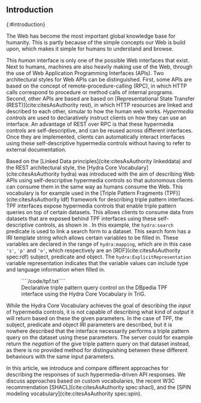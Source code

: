 ## Introduction
{:#introduction}

The Web has become the most important global knowledge base for humanity.
This is partly because of the simple concepts our Web is build upon,
which makes it simple for humans to understand and browse.

This _human_ interface is only one of the possible Web interfaces that exist.
Next to humans, machines are also heavily making use of the Web,
through the use of Web Application Programming Interfaces (APIs).
Two architectural styles for Web APIs can be distinguished.
First, some APIs are based on the concept of remote-procedure-calling (RPC),
in which HTTP calls correspond to procedure or method calls of internal programs.
Second, other APIs are based are based on [Representational State Transfer (REST)](cite:citesAsAuthority rest),
in which HTTP resources are linked and described to each other,
simular to how the human web works.
_Hypermedia controls_ are used to declaratively instruct clients
on how they can use an interface.
An advantage of REST over RPC is that these hypermedia controls
are self-descriptive, and can be reused across different interfaces.
Once they are implemented, clients can automatically interact interfaces
using these self-descriptive hypermedia controls
without having to refer to external documentation.

Based on the [Linked Data principles](cite:citesAsAuthority linkeddata) and the REST architectural style,
the [Hydra Core Vocabulary](cite:citesAsAuthority hydra) was introduced with the aim of describing Web APIs
using self-descriptive hypermedia controls so that autonomous clients can consume them in the same way as humans consume the Web.
This vocabulary is for example used in the [Triple Pattern Fragments (TPF)](cite:citesAsAuthority ldf) framework
for describing triple pattern interfaces.
TPF interfaces expose hypermedia controls that enable triple pattern queries on top of certain datasets.
This allows clients to consume data from datasets that are exposed behind TPF interfaces using these self-descriptive controls,
as shown in [](#tpf-controls).
In this example, the `hydra:search` predicate is used to link a search form to a dataset.
This search form has a IRI template string which allows certain variables to be filled in.
These variables are declared in the range of `hydra:mapping`,
which are in this case `'s'`, `'p'` and `'o'`, which respectively are an
[RDF](cite:citesAsAuthority spec:rdf) subject, predicate and object.
The `hydra:ExplicitRepresentation` variable representation indicates that the variable values
can include type and language information when filled in.

<figure id="tpf-controls" class="listing">
````/code/tpf.txt````
<figcaption markdown="block">
Declarative triple pattern query control on the DBpedia TPF interface using the Hydra Core Vocabulary in TriG.
</figcaption>
</figure>

While the Hydra Core Vocabulary achieves the goal of describing the _input_ of hypermedia controls,
it is not capable of describing what kind of _output_ it will return based on these the given parameters.
In the case of TPF, the subject, predicate and object IRI parameters are described,
but it is nowhere described that the interface necessarily performs a triple pattern query on the dataset using these parameters.
The server could for example return the _negation_ of the give triple pattern query on that dataset instead,
as there is no provided method for distinguishing between these different behaviours with the same input parameters.

In this article, we introduce and compare different approaches
for describing the responses of such hypermedia-driven API responses.
We discuss approaches based on custom vocabularies,
the recent W3C recommendation [SHACL](cite:citesAsAuthority spec:shacl),
and the [SPIN modeling vocabulary](cite:citesAsAuthority spec:spin).